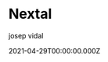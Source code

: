 ---
title: Nextal
github: https://github.com/jvidalv/nextal
demo: https://nextal.josepvidal.dev/
license: MIT
author: josep vidal
author_link: ''
author_twitter: ''
date: 2021-04-29T00:00:00.000Z
ssg:
  - Nextjs
cms: null
css:
  - Tailwind
category:
  - Boilerplate
description: >-
  Starter template for NextJs with TypeScript. Supports Tailwind with
  CSS-Modules. Jest and react/testing-library configured and ready to go. Also
  ESLint, Prettier, Husky, Commit-lint and Atomic Design for components.
draft: true
publish_date: '2021-11-14T13:11:48Z'
update_date: '2022-06-29T09:38:30Z'
github_star: 110
github_fork: 9
---